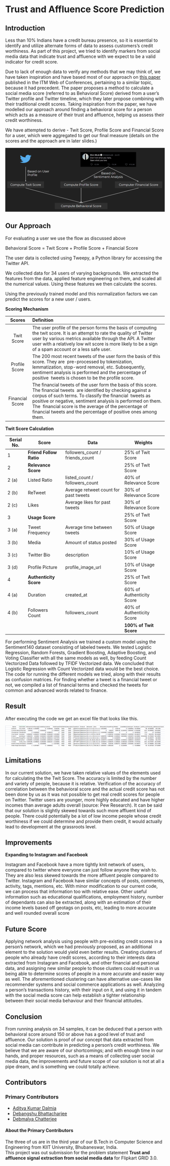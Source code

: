 # Trust and Affluence Score Prediction

## Introduction

Less than 10% Indians have a credit bureau presence, so it is essential to identify and utilize alternate forms of data to assess customers’s credit worthiness. As part of this project, we tried to identify markers from social media data that indicate trust and affluence with we expect to be a valid indicator for credit score.

Due to lack of enough data to verify any methods that we may think of, we have taken inspiration and have based most of our approach on [this paper](https://www.itm-conferences.org/articles/itmconf/pdf/2021/02/itmconf_icitsd2021_01012.pdf) published in the ITM Web of Conferences, pertaining to a similar topic, because it had precedent. The paper proposes a method to calculate a social media score (referred to as Behavioral Score) derived from a user’s Twitter profile and Twitter timeline, which they later propose combining with their traditional credit scores. Taking inspiration from the
paper, we have modelled our approach around finding a behavioral score for a person which acts as a measure of their trust and affluence, helping us assess their credit worthiness.

We have attempted to derive - Twit Score, Profile Score and Financial Score for a user, which were aggregated to get our final measure (details on the scores and the approach are in later slides.)

![1.png](https://github.com/DebangshuB/Trust-and-Affluence-Score-Prediction/blob/main/Images/1.png)

## Our Approach

For evaluating a user we use the flow as discussed above

Behavioral Score = Twit Score + Profile Score + Financial Score

The user data is collected using Tweepy, a Python library for accessing the Twitter
API. 

We collected data for 34 users of varying backgrounds. We extracted the features
from the data, applied feature engineering on them, and scaled all the numerical
values. Using these features we then calculate the scores. 

Using the previously trained model and this normalization factors we can predict the scores for a new user / users.

**Scoring Mechanism**

| Scores          | Definition                                                                                                                                                                                                                                                                                                                                                                    |
|:---------------:|:----------------------------------------------------------------------------------------------------------------------------------------------------------------------------------------------------------------------------------------------------------------------------------------------------------------------------------------------------------------------------- |
| Twit Score      | The user profile of the person forms the basis of computing the twit score. It is an attempt to rate the quality of Twitter user by various metrics available through the API. A Twitter user with a relatively low wit score is more likely to be a sign of a spam account or a less safe user.                                                                              |
| Profile Score   | The 200 most recent tweets of the user form the basis of this score. They are  pre-processed by tokenization, lemmatization, stop-word removal, etc. Subsequently, sentiment analysis is performed and the percentage of positive  tweets is chosen to be the profile score.                                                                                                  |
| Financial Score | The financial tweets of the user form the basis of this score. The financial tweets  are identified by checking against a corpus of such terms. To classify the financial  tweets as positive or negative, sentiment analysis is performed on them. The  financial score is the average of the percentage of financial tweets and the percentage of positive ones among them. |

**Twit Score Calculation**

| Serial No. | Score                   | Data                                  | Weights                   |
| ---------- | ----------------------- | ------------------------------------- | ------------------------- |
| 1          | **Friend Follow Ratio** | followers_count / friends_count       | 25% of Twit Score         |
| 2          | **Relevance Score**     |                                       | 25% of Twit Score         |
| 2 (a)      | Listed Ratio            | listed_count / followers_count        | 40% of Relevance Score    |
| 2 (b)      | ReTweet                 | Average retweet count for past tweets | 30% of Relevance Score    |
| 2 (c)      | Likes                   | Average likes for past tweets         | 30% of Relevance Score    |
| 3          | **Usage Score**         |                                       | 25% of Twit Score         |
| 3 (a)      | Tweet Frequency         | Average time between tweets           | 50% of Usage Score        |
| 3 (b)      | Media                   | Amount of status posted               | 30% of Usage Score        |
| 3 (c)      | Twitter Bio             | description                           | 10% of Usage Score        |
| 3 (d)      | Profile Picture         | profile_image_url                     | 10% of Usage Score        |
| 4          | **Authenticity Score**  |                                       | 25% of Twit Score         |
| 4 (a)      | Duration                | created_at                            | 60% of Authenticity Score |
| 4 (b)      | Followers Count         | followers_count                       | 40% of Authenticity Score |
|            |                         |                                       | **100% of Twit Score**    |

For performing Sentiment Analysis we trained a custom model using the
Sentiment140 dataset consisting of labeled tweets.
We tested Logistic Regression, Random Forests, Gradient Boosting, Adaptive
Boosting, and Voting Classifier with all the same models as well, by feeding Count
Vectorized Data followed by TFIDF Vectorized data.
We concluded that Logistic Regression with Count Vectorized data would be the
best choice. The code for running the different models we tried, along with their
results as confusion matrices.
For finding whether a tweet is a financial tweet or not, we compiled a list of
financial terms and checked the tweets for common
and advanced words related to finance.

## Result

After executing the code we get an excel file that looks like this.

![2.png](https://github.com/DebangshuB/Trust-and-Affluence-Score-Prediction/blob/main/Images/2.png)

## Limitations

In our current solution, we have taken relative values of the elements used for
calculating the the Twit Score. The accuracy is limited by the number and variety
of people, because it is relative.
Verification of the accuracy of correlation between the behavioral score and the
actual credit score has not been done by us as it was not possible to get real credit
scores for people on Twitter.
Twitter users are younger, more highly educated and have higher incomes than
average adults overall (source: Pew Research). It can be said that our solution is
slightly skewed towards such more affluent kind of people. There could
potentially be a lot of low income people whose credit worthiness if we could
determine and provide them credit, it would actually lead to development at the
grassroots level.

## Improvements

**Expanding to Instagram and Facebook**


Instagram and Facebook have a more tightly knit network of users, compared to
twitter where everyone can just follow anyone they wish to. They are also less
skewed towards the more affluent people compared to Twitter.
Instagram and Facebook have similar concepts of posts, comments, activity, tags,
mentions, etc. With minor modification to our current code, we can process that
information too with relative ease. Other useful information such as educational
qualifications, employment history, number of dependants can also be extracted,
along with an estimation of their income levels based off geotags on posts, etc,
leading to more accurate and well rounded overall score

## Future Score

Applying network analysis using people with pre-existing credit scores in a
person’s network, which we had previously proposed, as an additional element to
the solution would yield even better results.
Creating clusters of people who already have credit scores, according to their
interests data extracted from Instagram and Facebook, and other financial and
personal data, and assigning new similar people to those clusters could result in
us being able to determine scores of people in a more accurate and easier way as
well.
The aforementioned clustering can have alternative use-cases like recommender
systems and social commerce applications as well.
Analyzing a person’s transactions history, with their input on it, and using it in
tandem with the social media score can help establish a tighter relationship
between their social media behaviour and their financial attitudes.

## Conclusion

From running analysis on 34 samples, it can be deduced that a person
with behavioral score around 150 or above has a good level of trust and
affluence.
Our solution is proof of our concept that data extracted from social
media can contribute in predicting a person’s credit worthiness.
We believe that we are aware of our shortcomings; and with enough
time in our hands, and proper resources, such as a means of collecting
user social media data, the improvements and future scope of our
solution is not at all a pipe dream, and is something we could totally
achieve.

## Contributors

### Primary Contributors
* [Aditya Kumar Dalmia](https://github.com/dalmeow)
* [Debangshu Bhattacharjee](https://github.com/DebangshuB)
* [Debmalya Chatterjee](https://github.com/Debmalya-prog)

#### About the Primary Contributors

The three of us are in the third year of our B.Tech in Computer Science and Engineering from KIIT University, Bhubaneswar, India.\
This project was out submission for the problem statement **Trust and affluence signal extraction from social media data** for Flipkart GRID 3.0.

